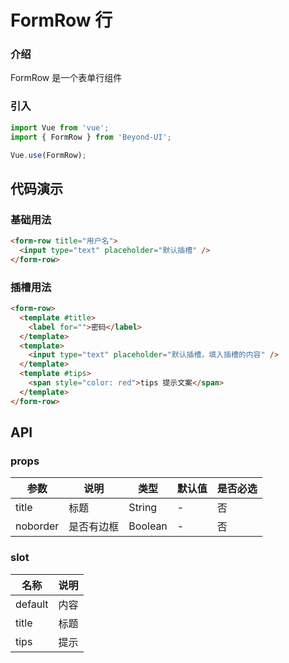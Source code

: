 # FormRow 行

### 介绍

FormRow 是一个表单行组件

### 引入

```js
import Vue from 'vue';
import { FormRow } from 'Beyond-UI';

Vue.use(FormRow);
```

## 代码演示

### 基础用法

```html
<form-row title="用户名">
  <input type="text" placeholder="默认插槽" />
</form-row>
```

### 插槽用法

```html
<form-row>
  <template #title>
    <label for="">密码</label>
  </template>
  <template>
    <input type="text" placeholder="默认插槽，填入插槽的内容" />
  </template>
  <template #tips>
    <span style="color: red">tips 提示文案</span>
  </template>
</form-row>
```

## API

### props

| 参数     | 说明       | 类型    | 默认值 | 是否必选 |
| -------- | ---------- | ------- | ------ | -------- |
| title    | 标题       | String  | -      | 否       |
| noborder | 是否有边框 | Boolean | -      | 否       |

### slot

| 名称    | 说明 |
| ------- | ---- |
| default | 内容 |
| title   | 标题 |
| tips    | 提示 |
